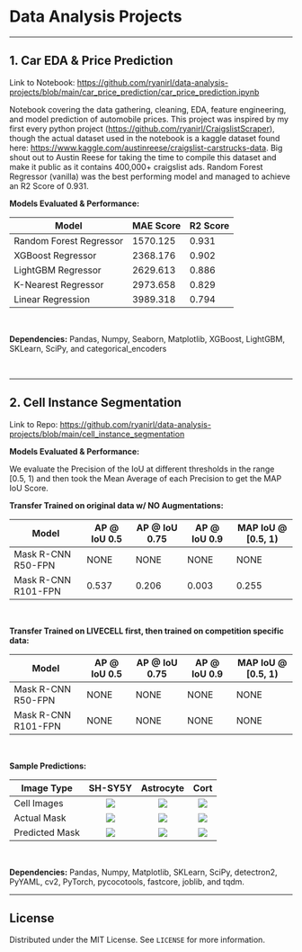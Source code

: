 # Data Analysis Projects

---

## 1. Car EDA & Price Prediction

Link to Notebook: https://github.com/ryanirl/data-analysis-projects/blob/main/car_price_prediction/car_price_prediction.ipynb

Notebook covering the data gathering, cleaning, EDA, feature engineering, and
model prediction of automobile prices. This project was inspired by my first
every python project (https://github.com/ryanirl/CraigslistScraper), though the
actual dataset used in the notebook is a kaggle dataset found here:
https://www.kaggle.com/austinreese/craigslist-carstrucks-data. Big shout out to
Austin Reese for taking the time to compile this dataset and make it public as
it contains 400,000+ craigslist ads. Random Forest Regressor (vanilla) was the
best performing model and managed to achieve an R2 Score of 0.931. 


**Models Evaluated & Performance:**

| Model                   | MAE Score | R2 Score |
| ----------------------- | --------- | -------- |
| Random Forest Regressor | 1570.125  | 0.931    |
| XGBoost Regressor       | 2368.176  | 0.902    |
| LightGBM Regressor      | 2629.613  | 0.886    |
| K-Nearest Regressor     | 2973.658  | 0.829    |
| Linear Regression       | 3989.318  | 0.794    |

<br />


**Dependencies:** Pandas, Numpy, Seaborn, Matplotlib, XGBoost, LightGBM,
SKLearn, SciPy, and categorical_encoders 

<br />

---

## 2. Cell Instance Segmentation

Link to Repo: https://github.com/ryanirl/data-analysis-projects/blob/main/cell_instance_segmentation


**Models Evaluated & Performance:**

We evaluate the Precision of the IoU at different thresholds in the range 
[0.5, 1) and then took the Mean Average of each Precision to get the MAP 
IoU Score. 

**Transfer Trained on original data w/ NO Augmentations:**

| Model               | AP @ IoU 0.5 | AP @ IoU 0.75 | AP @ IoU 0.9 | MAP IoU @ [0.5, 1) | 
| ------------------- | ------------ | ------------- | ------------ | ------------------ |
| Mask R-CNN R50-FPN  | NONE         | NONE          | NONE         | NONE               | 
| Mask R-CNN R101-FPN | 0.537        | 0.206         | 0.003        | 0.255              | 

<br />

**Transfer Trained on LIVECELL first, then trained on competition specific data:**

| Model               | AP @ IoU 0.5 | AP @ IoU 0.75 | AP @ IoU 0.9 | MAP IoU @ [0.5, 1) | 
| ------------------- | ------------ | ------------- | ------------ | ------------------ |
| Mask R-CNN R50-FPN  | NONE         | NONE          | NONE         | NONE               | 
| Mask R-CNN R101-FPN | NONE         | NONE          | NONE         | NONE               | 



<br />


**Sample Predictions:**

| Image Type     | SH-SY5Y                         | Astrocyte                      | Cort                          | 
| -------------- |:-------------------------------:|:------------------------------:|:-----------------------------:|
| Cell Images    | ![](../img/shsy5y_image_2.png)  | ![](../img/astro_image_1.png)  | ![](../img/cort_image_1.png)  |
| Actual Mask    | ![](../img/shsy5y_actual_2.png) | ![](../img/astro_actual_1.png) | ![](../img/cort_actual_1.png) |
| Predicted Mask | ![](../img/shsy5y_pred_2.png)   | ![](../img/astro_pred_1.png)   | ![](../img/cort_pred_1.png)   |


<br />


**Dependencies:** Pandas, Numpy, Matplotlib, SKLearn, SciPy, detectron2,
PyYAML, cv2, PyTorch, pycocotools, fastcore, joblib, and tqdm.


---


<!-- LICENSE -->
## License

Distributed under the MIT License. See `LICENSE` for more information.


<br />





